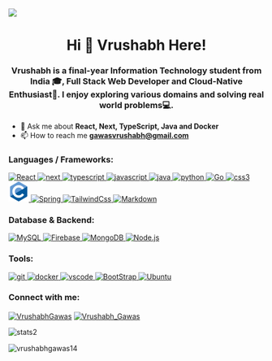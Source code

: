 <div>
  <img align="center" src="https://i.imgur.com/4ASafy0.png">
</div>

<h1 align="center">Hi 👋 Vrushabh Here!</h1>
<h3 align="center">Vrushabh is a final-year Information Technology student from India 🎓, Full Stack Web Developer and Cloud-Native Enthusiast🎯. I enjoy exploring various domains and solving real world problems💻. </h3>
<!-- 
<h3 align="center">Vrushabh is a final-year Information Technology student from India 🎓, Full Stack Web Developer and Cloud-Native Enthusiast🎯. I enjoy exploring various domains and contributing to open source 💻. </h3>
-->

<!-- 
<div align="center"> 
  <img width="400" src="https://readme-typing-svg.herokuapp.com?font=JetBrains+Mono&weight=600&size=30&duration=1800&color=717bad&width=535&lines=Hi,+I'm+Vrushabh;I'm+a+Web+Developer;Tech:+Java+Python+Js;+I+like+Coding;Checkout+my+Projects;WBU?;let's+Connect!"  alt="Follow your Dreams!"/>
</div>
-->

- 💬 Ask me about **React, Next, TypeScript, Java and Docker**
- 📫 How to reach me **gawasvrushabh@gmail.com**

<h3 align="left">Languages / Frameworks:</h3>
<p align="left"> 
<a href="https://react.dev" target="_blank" rel="noreferrer"> <img src="https://www.vectorlogo.zone/logos/reactjs/reactjs-icon.svg" alt="React" width="40" height="40"/> </a>
<a href="https://www.nextjs.org" target="_blank" rel="noreferrer"> <img src="https://www.vectorlogo.zone/logos/nextjs/nextjs-icon.svg" alt="next" width="40" height="40"/> </a>
<a href="https://www.typescriptlang.org" target="_blank" rel="noreferrer"> <img src="https://www.vectorlogo.zone/logos/typescriptlang/typescriptlang-icon.svg" alt="typescript" width="40" height="40"/> </a>
<a href="https://javascript.com/" target="_blank" rel="noreferrer"> <img src="https://www.vectorlogo.zone/logos/javascript/javascript-icon.svg" alt="javascript" width="40" height="40"/> </a>
<a href="https://www.java.com" target="_blank" rel="noreferrer"> <img src="https://www.vectorlogo.zone/logos/java/java-icon.svg" alt="java" width="40" height="40"/> </a>
<a href="https://python.org/" target="_blank" rel="noreferrer"> <img src="https://www.vectorlogo.zone/logos/python/python-icon.svg" alt="python" width="40" height="40"/> </a>
<a href="https://go.dev/" target="_blank" rel="noreferrer"> <img src="https://www.vectorlogo.zone/logos/golang/golang-official.svg" alt="Go" width="40" height="40"/> </a>
<a href="https://www.w3schools.com/css/" target="_blank" rel="noreferrer"> <img src="https://www.vectorlogo.zone/logos/w3_css/w3_css-icon.svg" alt="css3" width="40" height="40"/> </a>
<!--
 <a href="https://www.w3.org/html/" target="_blank" rel="noreferrer"> <img src="https://www.vectorlogo.zone/logos/w3_html5/w3_html5-icon.svg" alt="html5" width="40" height="40"/> </a>  
 -->
<a href="https://www.cprogramming.com/" rel="noreferrer"> <img src="https://raw.githubusercontent.com/devicons/devicon/master/icons/c/c-original.svg" alt="c" width="40" height="40"/> </a> 
<a href="https://spring.io/projects/spring-boot/" target="_blank" rel="noreferrer"> <img src="https://www.vectorlogo.zone/logos/springio/springio-icon.svg" alt="Spring" width="40" height="40"/> </a>
<a href="https://tailwindcss.com/" target="_blank" rel="noreferrer"> <img src="https://www.vectorlogo.zone/logos/tailwindcss/tailwindcss-icon.svg" alt="TailwindCss" width="40" height="40"/> </a>
<a href="https://www.markdownguide.org/" target="_blank" rel="noreferrer"> <img src="https://www.vectorlogo.zone/logos/commonmark/commonmark-icon.svg" alt="Markdown" width="40" height="40"/> </a>
</p>

<h3 align="left">Database & Backend:</h3>
<p>
<a href="https://www.mysql.com/" target="_blank" rel="noreferrer"> <img src="https://www.vectorlogo.zone/logos/mysql/mysql-official.svg" alt="MySQL" width="60" height="40"/> </a>
<a href="https://firbase.google.com/" target="_blank" rel="noreferrer"> <img src="https://www.vectorlogo.zone/logos/firebase/firebase-ar21.svg" alt="Firebase" width="70" height="40"/> </a>
<a href="https://www.mongodb.com/" target="_blank" rel="noreferrer"> <img src="https://www.vectorlogo.zone/logos/mongodb/mongodb-icon.svg" alt="MongoDB" width="40" height="40"/> </a>
<a href="https://nodejs.org/" target="_blank" rel="noreferrer"> <img src="https://www.vectorlogo.zone/logos/nodejs/nodejs-ar21.svg" alt="Node.js" width="60" height="40"/> </a>
</p>

<h3 align="left">Tools:</h3>
<p>
<a href="https://git-scm.com/" target="_blank" rel="noreferrer"> <img src="https://www.vectorlogo.zone/logos/git-scm/git-scm-icon.svg" alt="git" width="40" height="40"/> </a>
<a href="https://www.docker.com" target="_blank" rel="noreferrer"> <img src="https://www.vectorlogo.zone/logos/docker/docker-official.svg" alt="docker" width="50" height="40"/> </a> 
<a href="https://code.visualstudio.com/"> <img src="https://img.icons8.com/color/2x/visual-studio-code-2019.png" alt="vscode" width="40" height="40" /> </a>
<a href="https://getbootstrap.com/" target="_blank" rel="noreferrer"> <img src="https://www.vectorlogo.zone/logos/getbootstrap/getbootstrap-icon.svg" alt="BootStrap" width="40" height="40"/> </a>
<a href="https://ubuntu.com/" target="_blank" rel="noreferrer"> <img src="https://www.vectorlogo.zone/logos/ubuntu/ubuntu-ar21.svg" alt="Ubuntu" width="60" height="40"/> </a>
</p>

<h3 align="left">Connect with me:</h3>
<p align="left">
<!--
<a href="https://twitter.com/Vrushabhgawas04" target="_blank"><img align="center" src="https://raw.githubusercontent.com/rahuldkjain/github-profile-readme-generator/master/src/images/icons/Social/twitter.svg" alt="Vrushabhgawas04" height="30" width="40" /></a>
-->
<a href="https://linkedin.com/in/vrushabhgawas" target="_blank"><img align="center" src="https://raw.githubusercontent.com/rahuldkjain/github-profile-readme-generator/master/src/images/icons/Social/linked-in-alt.svg" alt="VrushabhGawas" height="30" width="40" /></a>
<a href="https://instagram.com/vrushabh_gawas" target="_blank"><img align="center" src="https://raw.githubusercontent.com/rahuldkjain/github-profile-readme-generator/master/src/images/icons/Social/instagram.svg" alt="Vrushabh_Gawas" height="30" width="40" /></a>
</p>

<!-- Profile Views -->
<!-- [![](https://visitcount.itsvg.in/api?id=vrushabhgawas14&icon=5&color=1)](https://github.com/vrushabhgawas14/) -->



<!-- Github Stats -->
<!--
![stats](https://github-readme-stats.vercel.app/api?username=vrushabhgawas14&theme=dark&show_icons=true&title_color=ffffff&text_color=4AB197&icon_color=c9cacc&border_radius=10) 
-->

<!-- Most Languages Used -->
![stats2](https://github-readme-stats.vercel.app/api/top-langs/?username=vrushabhgawas14&theme=highcontrast&hide_border=false&include_all_commits=true&count_private=true&layout=compact&border_radius=7)  


<!-- Streak -->
<p><img align="center" src="https://github-readme-streak-stats.herokuapp.com?user=vrushabhgawas14&theme=tokyonight-duo&border_radius=60" alt="vrushabhgawas14" /></p>
